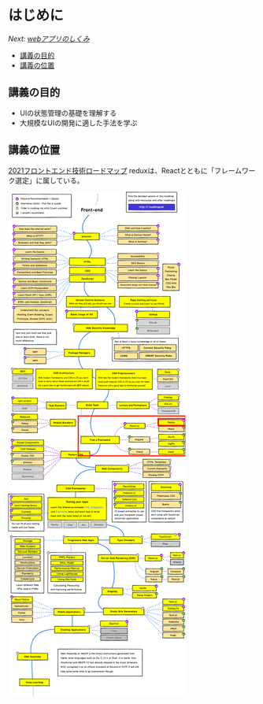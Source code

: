 # はじめに

*Next: [webアプリのしくみ](./web_app.md)*

- [講義の目的](#講義の目的)
- [講義の位置](#講義の位置)

## 講義の目的

- UIの状態管理の基礎を理解する
- 大規模なUIの開発に適した手法を学ぶ

## 講義の位置

[2021フロントエンド技術ロードマップ](https://roadmap.sh/frontend)
reduxは、Reactとともに「フレームワーク選定」に属している。

![](./frontend_loadmap.png)
